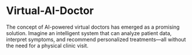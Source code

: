 # Virtual-AI-Doctor
 The concept of AI-powered virtual doctors has emerged as a promising solution. Imagine an intelligent system that can analyze patient data, interpret symptoms, and recommend personalized treatments—all without the need for a physical clinic visit.
